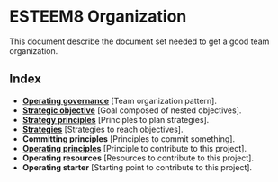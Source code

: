 # ESTEEM8 Organization

This document describe the document set needed to get a good team organization.

## Index

* **[Operating governance](https://github.com/esteem8app/esteem8app.github.io/blob/master/docs/OPERATING-GOVERNANCE.md)** [Team organization pattern].
* **[Strategic objective](https://github.com/esteem8app/esteem8app.github.io/blob/master/docs/STRATEGIC-OBJECTIVE.md)** [Goal composed of nested objectives].
* **[Strategy principles](https://github.com/esteem8app/esteem8app.github.io/blob/master/docs/STRATEGY-PRINCIPLES.md)** [Principles to plan strategies].
* **[Strategies](https://github.com/esteem8app/esteem8app.github.io/tree/master/docs/strategies)** [Strategies to reach objectives].
* **Committing principles** [Principles to commit something].
* **[Operating principles](https://github.com/esteem8app/esteem8app.github.io/blob/master/docs/OPERATING-PRINCIPLES.md)** [Principle to contribute to this project].
* **Operating resources** [Resources to contribute to this project].
* **Operating starter** [Starting point to contribute to this project].
